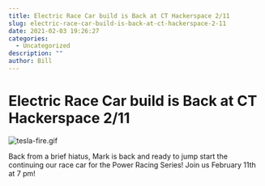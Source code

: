 ```yaml
---
title: Electric Race Car build is Back at CT Hackerspace 2/11
slug: electric-race-car-build-is-back-at-ct-hackerspace-2-11
date: 2021-02-03 19:26:27
categories:
  - Uncategorized
description: ""
author: Bill
---
```


# Electric Race Car build is Back at CT Hackerspace 2/11

![tesla-fire.gif](/uploads/2021/02/tesla-fire.gif)

Back from a brief hiatus, Mark is back and ready to jump start the continuing our race car for the Power Racing Series! Join us February 11th at 7 pm!

